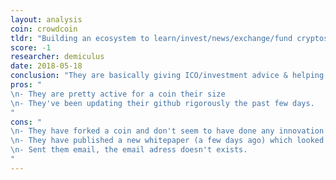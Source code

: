 ```yaml
---
layout: analysis
coin: crowdcoin
tldr: "Building an ecosystem to learn/invest/news/exchange/fund cryptos."
score: -1
researcher: demiculus
date: 2018-05-18
conclusion: "They are basically giving ICO/investment advice & helping people do ICO's. Thus they are actually a consultancy firm which has created their own coin, where I didn't understand why they needed the coin in the first place. Since they are updating & publishing more stuff their price can increase in the short term, but I see no long term value for this coin."
pros: "
\n- They are pretty active for a coin their size
\n- They've been updating their github rigorously the past few days.
"
cons: "
\n- They have forked a coin and don't seem to have done any innovation
\n- They have published a new whitepaper (a few days ago) which looked really legit at the first glance but as I read more into it, it is a business paper not a technical paper which doesn't include game theories & other formulas solving problems.
\n- Sent them email, the email adress doesn't exists.
"
---
```



